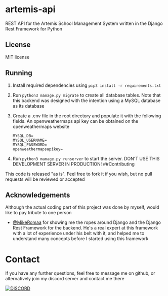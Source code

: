 # artemis-api
REST API for the Artemis School Management System written in the Django Rest Framework for Python

## License
MIT license

## Running

1) Install required dependencies using ```pip3 install -r requirements.txt```


2) Run ```python3 manage.py migrate``` to create all database tables. Note that this backend was designed with the intention using a MySQL database as its database


3) Create a .env file in the root directory and populate it with the following fields. An openweathermaps api key can be obtained on the openweathermaps website

    ```
    MYSQL_DB=
    MYSQL_USERNAME=
    MYSQL_PASSWORD=
    openweathermapsapikey=
    ```

3) Run ```python3 manage.py runserver``` to start the server. DON'T USE THIS DEVELOPMENT SERVER IN PRODUCTION!
##Contributing

This code is released "as is". Feel free to fork it if you wish, but no pull requests will be reviewed or accepted

## Acknowledgements

Although the actual coding part of this project was done by myself, would like to pay tribute to one person

- [@MikeRomaa](https://github.com/MikeRomaa) for showing me the ropes around Django and the Django Rest Framework for the backend. He's a real expert at this framework with a lot of experience under his belt with it, and helped me to understand many concepts before I started using this framework

# Contact
If you have any further questions, feel free to message me on github, or alternatively join my discord server and contact me there

[![DISCORD](https://img.shields.io/discord/591914197219016707.svg?label=Discord&logo=Discord&colorB=7289da&style=for-the-badge)](https://discord.gg/9RcdNvB)

